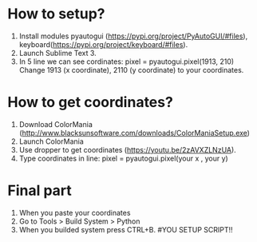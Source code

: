 
 
# How to setup?
1. Install modules pyautogui (https://pypi.org/project/PyAutoGUI/#files), keyboard(https://pypi.org/project/keyboard/#files).
2. Launch Sublime Text 3.
3. In 5 line we can see cordinates:
  pixel = pyautogui.pixel(1913, 210)
Change 1913 (x coordinate), 2110 (y coordinate) to your coordinates.
# How to get coordinates?
1. Download ColorMania (http://www.blacksunsoftware.com/downloads/ColorManiaSetup.exe)
2. Launch ColorMania
3. Use dropper to get coordinates (https://youtu.be/2zAVXZLNzUA).
4. Type coordinates in line:
 pixel = pyautogui.pixel(your x , your y)
# Final part
1. When you paste your coordinates
2. Go to Tools > Build System > Python
3. When you builded system press CTRL+B.
#YOU SETUP SCRIPT!!

